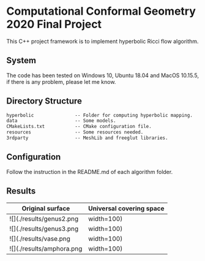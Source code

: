 # Computational Conformal Geometry 2020 Final Project

This C++ project framework is to implement hyperbolic Ricci flow algorithm.

## System

The code has been tested on Windows 10, Ubuntu 18.04 and MacOS 10.15.5, if there is any problem, please let me know.

## Directory Structure

``` txt
hyperbolic               -- Folder for computing hyperbolic mapping. 
data                     -- Some models.
CMakeLists.txt           -- CMake configuration file.
resources                -- Some resources needed.
3rdparty                 -- MeshLib and freeglut libraries.
```

## Configuration

Follow the instruction in the README.md of each algorithm folder.

## Results

| Original surface | Universal covering space |
| ---------------- | ------------------------ |
| ![](./results/genus2.png | width=100)  | ![](./results/genus2-a.png =100x)  |
| ![](./results/genus3.png | width=100)  | ![](./results/genus3-a.png =100x)  |
| ![](./results/vase.png | width=100)    | ![](./results/vase-a.png =100x)    |
| ![](./results/amphora.png | width=100) | ![](./results/amphora-a.png =100x) |
